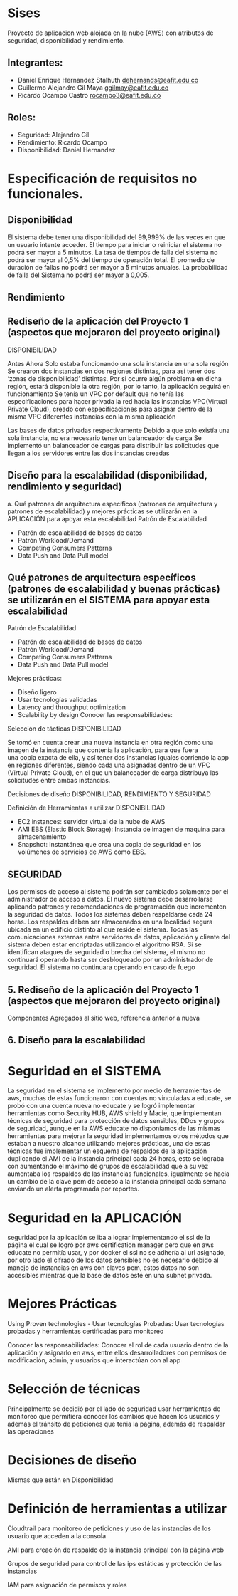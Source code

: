# Sises
Proyecto de aplicacion web alojada en la nube (AWS) con atributos de seguridad, disponibilidad y rendimiento.

## Integrantes:

- Daniel Enrique Hernandez Stalhuth 
  dehernands@eafit.edu.co
- Guillermo Alejandro Gil Maya 
  ggilmay@eafit.edu.co
- Ricardo Ocampo Castro 
  rocampo3@eafit.edu.co

## Roles:

- Seguridad:      Alejandro Gil
- Rendimiento:    Ricardo Ocampo 
- Disponibilidad: Daniel Hernandez 


# Especificación de requisitos no funcionales.
## Disponibilidad
El sistema debe tener una disponibilidad del 99,999% de las veces en que un usuario intente acceder.
El tiempo para iniciar o reiniciar el sistema no podrá ser mayor a 5 minutos.
La tasa de tiempos de falla del sistema no podrá ser mayor al 0,5% del tiempo de operación total.
El promedio de duración de fallas no podrá ser mayor a 5 minutos anuales.
La probabilidad de falla del Sistema no podrá ser mayor a 0,005.

## Rendimiento


## Rediseño de la aplicación del Proyecto 1 (aspectos que mejoraron del proyecto original)

DISPONIBILIDAD

Antes
Ahora
Solo estaba funcionando una sola instancia en una sola región
Se crearon dos instancias en dos regiones distintas, para así tener dos ‘zonas de disponibilidad’ distintas. Por si ocurre algún problema en dicha región, estará disponible la otra región, por lo tanto, la aplicación seguirá en funcionamiento
Se tenía un VPC por default que no tenía las especificaciones para hacer privada la red hacia las instancias
VPC(Virtual Private Cloud),
creado con especificaciones para asignar dentro de la misma VPC diferentes instancias con la misma aplicación


Las bases de datos privadas respectivamente
Debido a que solo existía una sola instancia, no era necesario tener un balanceador de carga
Se implementó un balanceador de cargas para distribuir las solicitudes que llegan a los servidores entre las dos instancias creadas

## Diseño para la escalabilidad (disponibilidad, rendimiento y seguridad)
a. Qué patrones de arquitectura específicos (patrones de arquitectura y patrones de escalabilidad) y mejores prácticas se utilizarán en la APLICACIÓN para apoyar esta escalabilidad 
Patrón de Escalabilidad
-	Patrón de escalabilidad de bases de datos
-	Patrón Workload/Demand
-	Competing Consumers Patterns
- Data Push and Data Pull model

## Qué patrones de arquitectura específicos (patrones de escalabilidad y buenas prácticas) se utilizarán en el SISTEMA para apoyar esta escalabilidad

Patrón de Escalabilidad
-	Patrón de escalabilidad de bases de datos
-	Patrón Workload/Demand
-	Competing Consumers Patterns
-	Data Push and Data Pull model

Mejores prácticas:
-	Diseño ligero
-	Usar tecnologías validadas
-	Latency and throughput optimization
-	Scalability by design
Conocer las responsabilidades:
	
	
Selección de tácticas 
DISPONIBILIDAD

Se tomó en cuenta crear una nueva instancia en otra región como una imagen de la instancia que contenía la aplicación, para que fuera  
una copia exacta de ella, y así tener dos instancias iguales corriendo la app en regiones diferentes, siendo cada una asignadas dentro de un VPC (Virtual Private Cloud), en el que un balanceador de carga distribuya las solicitudes entre ambas instancias. 

Decisiones de diseño 
DISPONIBILIDAD, RENDIMIENTO Y SEGURIDAD







Definición de Herramientas a utilizar
DISPONIBILIDAD
-  EC2 instances: servidor virtual de la nube de AWS
-  AMI EBS (Elastic Block Storage): Instancia de imagen de maquina para almacenamiento
-  Snapshot: Instantánea que crea una copia de seguridad en los volúmenes de servicios de AWS como EBS.


## SEGURIDAD


Los permisos de acceso al sistema podrán ser cambiados solamente por el administrador de acceso a datos.
El nuevo sistema debe desarrollarse aplicando patrones y recomendaciones de programación que incrementen la seguridad de datos.
Todos los sistemas deben respaldarse cada 24 horas. Los respaldos deben ser almacenados en una localidad segura ubicada en un edificio distinto al que reside el sistema.
Todas las comunicaciones externas entre servidores de datos, aplicación y cliente del sistema deben estar encriptadas utilizando el algoritmo RSA.
Si se identifican ataques de seguridad o brecha del sistema, el mismo no continuará operando hasta ser desbloqueado por un administrador de seguridad.
El sistema no continuara operando en caso de fuego

## 5. Rediseño de la aplicación del Proyecto 1 (aspectos que mejoraron del proyecto original)

Componentes Agregados al sitio web, referencia anterior a nueva

## 6. Diseño para la escalabilidad


# Seguridad en el SISTEMA
La seguridad en el sistema se implementó por medio de herramientas de aws, muchas de estas funcionaron con cuentas no vinculadas a educate, se probó con una cuenta nueva no educate y se logró implementar herramientas como Security HUB, AWS shield y Macie, que implementan técnicas de seguridad para protección de datos sensibles, DDos y grupos de seguridad, aunque en la AWS educate no disponíamos de las mismas herramientas para mejorar la seguridad implementamos otros métodos que estaban a nuestro alcance utilizando mejores prácticas, una de estas técnicas fue implementar un esquema de respaldos de la aplicación duplicando el AMI de la instancia principal cada 24 horas, esto se lograba con aumentando el máximo de grupos de escalabilidad que a su vez aumentaba los respaldos de las instancias funcionales, igualmente se hacia un cambio de la clave pem de acceso a la instancia principal cada semana enviando un alerta programada por reportes.

# Seguridad en la APLICACIÓN
seguridad por la aplicación se iba a lograr implementando el ssl de la página el cual se logró por aws certification manager pero que en aws educate no permitía usar, y por docker el ssl no se adhería al url asignado, por otro lado el cifrado de los datos sensibles no es necesario debido al manejo de instancias en aws con claves pem, estos datos no son accesibles mientras que la base de datos esté en una subnet privada.

# Mejores Prácticas

Using Proven technologies - Usar tecnologías Probadas:
Usar tecnologías probadas y herramientas certificadas para monitoreo 

Conocer las responsabilidades:
Conocer el rol de cada usuario dentro de la aplicación y asignarlo en aws, entre ellos desarrolladores con permisos de modificación, admin, y usuarios que interactúan con al app

# Selección de técnicas

Principalmente se decidió por el lado de seguridad usar herramientas de monitoreo que permitiera conocer los cambios que hacen los usuarios y además el tránsito de peticiones que tenia la página, además de respaldar las operaciones

# Decisiones de diseño
Mismas que están en Disponibilidad


# Definición de herramientas a utilizar 

Cloudtrail para monitoreo de peticiones y uso de las instancias de los usuario que acceden a la consola

AMI para creación de respaldo de la instancia principal con la página web

Grupos de seguridad para control de las ips estáticas y protección de las instancias

IAM para asignación de permisos y roles

